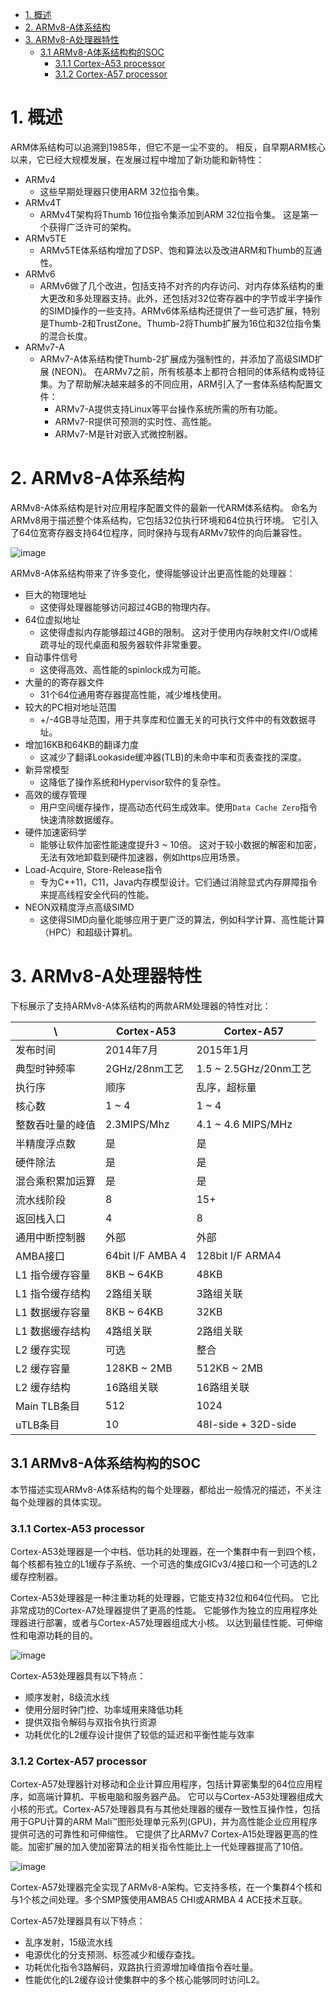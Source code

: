 <!-- TOC -->

- [1. 概述](#1-概述)
- [2. ARMv8-A体系结构](#2-armv8-a体系结构)
- [3. ARMv8-A处理器特性](#3-armv8-a处理器特性)
    - [3.1 ARMv8-A体系结构构的SOC](#31-armv8-a体系结构构的soc)
        - [3.1.1 Cortex-A53 processor](#311-cortex-a53-processor)
        - [3.1.2 Cortex-A57 processor](#312-cortex-a57-processor)

<!-- /TOC -->

# 1. 概述

ARM体系结构可以追溯到1985年，但它不是一尘不变的。 
相反，自早期ARM核心以来，它已经大规模发展，在发展过程中增加了新功能和新特性：

- ARMv4
    - 这些早期处理器只使用ARM 32位指令集。
- ARMv4T
    - ARMv4T架构将Thumb 16位指令集添加到ARM 32位指令集。 这是第一个获得广泛许可的架构。
- ARMv5TE
    - ARMv5TE体系结构增加了DSP、饱和算法以及改进ARM和Thumb的互通性。
- ARMv6
    - ARMv6做了几个改进，包括支持不对齐的内存访问、对内存体系结构的重大更改和多处理器支持。此外，还包括对32位寄存器中的字节或半字操作的SIMD操作的一些支持。ARMv6体系结构还提供了一些可选扩展，特别是Thumb-2和TrustZone。Thumb-2将Thumb扩展为16位和32位指令集的混合长度。
- ARMv7-A
    - ARMv7-A体系结构使Thumb-2扩展成为强制性的，并添加了高级SIMD扩展 (NEON)。 在ARMv7之前，所有核基本上都符合相同的体系结构或特征集。为了帮助解决越来越多的不同应用，ARM引入了一套体系结构配置文件：
        - ARMv7-A提供支持Linux等平台操作系统所需的所有功能。
        - ARMv7-R提供可预测的实时性、高性能。
        - ARMv7-M是针对嵌入式微控制器。

# 2. ARMv8-A体系结构

ARMv8-A体系结构是针对应用程序配置文件的最新一代ARM体系结构。 命名为ARMv8用于描述整个体系结构，它包括32位执行环境和64位执行环境。 它引入了64位宽寄存器支持64位程序，同时保持与现有ARMv7软件的向后兼容性。

![image](./Images/0x01.png)

ARMv8-A体系结构带来了许多变化，使得能够设计出更高性能的处理器：

- 巨大的物理地址
    - 这使得处理器能够访问超过4GB的物理内存。
- 64位虚拟地址
    - 这使得虚拟内存能够超过4GB的限制。 这对于使用内存映射文件I/O或稀疏寻址的现代桌面和服务器软件非常重要。
- 自动事件信号
    - 这使得高效、高性能的spinlock成为可能。
- 大量的的寄存器文件
    - 31个64位通用寄存器提高性能，减少堆栈使用。
- 较大的PC相对地址范围
    - +/-4GB寻址范围，用于共享库和位置无关的可执行文件中的有效数据寻址。
- 增加16KB和64KB的翻译力度
    - 这减少了翻译Lookaside缓冲器(TLB)的未命中率和页表查找的深度。
- 新异常模型
    - 这降低了操作系统和Hypervisor软件的复杂性。
- 高效的缓存管理
    - 用户空间缓存操作，提高动态代码生成效率。使用`Data Cache Zero`指令快速清除数据缓存。
- 硬件加速密码学
    - 能够让软件加密性能速度提升3 ~ 10倍。 这对于较小数据的解密和加密，无法有效地卸载到硬件加速器，例如https应用场景。
- Load-Acquire, Store-Release指令
    - 专为C++11，C11，Java内存模型设计。它们通过消除显式内存屏障指令来提高线程安全代码的性能。
- NEON双精度浮点高级SIMD
    - 这使得SIMD向量化能够应用于更广泛的算法，例如科学计算、高性能计算（HPC）和超级计算机。

# 3. ARMv8-A处理器特性

下标展示了支持ARMv8-A体系结构的两款ARM处理器的特性对比：

 \ | Cortex-A53 | Cortex-A57
---|---|---
发布时间 | 2014年7月 | 2015年1月
典型时钟频率 | 2GHz/28nm工艺 | 1.5 ~ 2.5GHz/20nm工艺
执行序 | 顺序 | 乱序，超标量
核心数 | 1 ~ 4 | 1 ~ 4
整数吞吐量的峰值 | 2.3MIPS/Mhz | 4.1 ~ 4.6 MIPS/MHz
半精度浮点数 | 是 | 是
硬件除法 | 是 | 是
混合乘积累加运算 | 是 | 是 
流水线阶段 | 8 | 15+
返回栈入口 | 4 | 8
通用中断控制器 | 外部 | 外部
AMBA接口 | 64bit I/F AMBA 4 | 128bit I/F ARMA4
L1 指令缓存容量 | 8KB ~ 64KB | 48KB
L1 指令缓存结构 | 2路组关联 | 3路组关联
L1 数据缓存容量 | 8KB ~ 64KB | 32KB
L1 数据缓存结构 | 4路组关联 | 2路组关联
L2 缓存实现 | 可选 | 整合
L2 缓存容量 | 128KB ~ 2MB | 512KB ~ 2MB
L2 缓存结构 | 16路组关联 | 16路组关联
Main TLB条目 | 512 | 1024
uTLB条目 | 10 | 48I-side + 32D-side

## 3.1 ARMv8-A体系结构构的SOC

本节描述实现ARMv8-A体系结构的每个处理器，都给出一般情况的描述，不关注每个处理器的具体实现。

### 3.1.1 Cortex-A53 processor

Cortex-A53处理器是一个中档、低功耗的处理器，在一个集群中有一到四个核，每个核都有独立的L1缓存子系统、一个可选的集成GICv3/4接口和一个可选的L2缓存控制器。 

Cortex-A53处理器是一种注重功耗的处理器，它能支持32位和64位代码。 它比非常成功的Cortex-A7处理器提供了更高的性能。 它能够作为独立的应用程序处理器进行部署，或者与Cortex-A57处理器组成大小核。 以达到最佳性能、可伸缩性和电源功耗的目的。

![image](./Images/0x02.png)

Cortex-A53处理器具有以下特点：

- 顺序发射，8级流水线 
- 使用分层时钟门控、功率域用来降低功耗 
- 提供双指令解码与双指令执行资源
- 功耗优化的L2缓存设计提供了较低的延迟和平衡性能与效率

### 3.1.2 Cortex-A57 processor

Cortex-A57处理器针对移动和企业计算应用程序，包括计算密集型的64位应用程序，如高端计算机、平板电脑和服务器产品。 它可以与Cortex-A53处理器组成大小核的形式。Cortex-A57处理器具有与其他处理器的缓存一致性互操作性，包括用于GPU计算的ARM Mali™图形处理单元系列(GPU)，并为高性能企业应用程序提供可选的可靠性和可伸缩性。 它提供了比ARMv7 Cortex-A15处理器更高的性能。加密扩展的加入使加密算法的相关指令性能比上一代处理器提高了10倍。

![image](./Images/0x03.png)

Cortex-A57处理器完全实现了ARMv8-A架构。它支持多核，在一个集群4个核和与1个核之间处理。多个SMP簇使用AMBA5 CHI或ARMBA 4 ACE技术互联。

Cortex-A57处理器具有以下特点：
- 乱序发射，15级流水线
- 电源优化的分支预测、标签减少和缓存查找。
- 功耗优化指令3路解码，双路执行资源增加峰值指令吞吐量。
- 性能优化的L2缓存设计使集群中的多个核心能够同时访问L2。